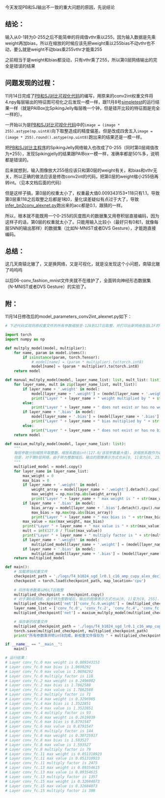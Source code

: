 今天发现PB和SJ输出不一致的重大问题的原因，先说结论

## 结论：

输入从0-1转为0-255之后不能简单的将阈值vthr乘以255，因为输入数据是先乘weight再加bias，所以在缩放的时候应该先把weight乘以255bias不动vthr也不动，要么就是weight不动bias乘255vthr才能乘255

之前相当于是weight和bias都没动，只有vthr乘了255，所以第0层网络输出的完全是错误的结果

## 问题发现的过程：

11月14日完成了[PB和SJ对比可视化代码](paibox_spikingjelly_compare_vis_alexnet.py)的编写，用原来的conv2int权重文件将4.npy每层输出的特征图可视化之后发现一模一样，跟11月8号[simpletest](paibox_spikingjelly_compare_simpletest.py)的运行结果一样（就是PAIBox比SpikingJelly每层晚一个钟，但是错开比较的特征图是完全一样的）。

一开始以为是[PB和SJ对比可视化代码](paibox_spikingjelly_compare_vis_alexnet.py)中的`image = (image * 255).astype(np.uint8)`向下取整造成的精度偏差。但是改成四舍五入`image = (image * 255).round().astype(np.uint8)`跑出来的结果还是一模一样。

把[PB和SJ对比主程序](paibox_spikingjelly_compare_main_alexnet.py)的SpikingJelly网络输入也改成了0-255（同时第0层阈值改为*255），发现Spikingjelly的结果跟PAIBox一模一样，准确率都是50%多，说明都是错误的。

后来就想到，输入图像放大255倍应该只和第0层的weight有关，和bias和vthr无关，所以正确的做法应该是修改conv2int的代码，把第0层的weight缩小255倍再转int。（见本文档后面的代码）

但是这样子搞，第0层的权重太小了，权重最大值0.009343153*118只有1.1，导致第0层乘118之后取整之后都是1和0，量化误差疑似有点过于大了，导致[infer_bn2conv_alexnet.py](infer_bn2conv_alexnet.py)跑出来的acc都是0.1，跟猜的一样。

所以，根本就不能既用一个0-255的灰度图片的数据集又用卷积层直接编码，因为这样子的话，第0层的权重就太小了。只能用输入比较小（最好只有0和1，就像每层SNN的输出那样）的数据集（比如N-MNIST或者DVS Gesture），才能跑直接编码。

## 总结：

这几天南辕北辙了，又是换网络，又是可视化，就是没发现这个小问题，南辕北辙了呜呜呜

以后06-conv_fashion_mnist文件夹就不在维护了，全面转向神经形态数据集（N-MNIST或者DVS Gesture）的实验了。

## 附：

11月14日修改后的model_parameters_conv2int_alexnet.py如下：
```python
# 下述代码实现将原权重文件的所有参数缩放至-128到127后取整，并打印出新网络各层LIF的Vthr值。原权重文件的参数以float32格式存储，新权重文件的参数以int32格式存储。

import torch
import numpy as np

def multply_model(model, multiplier):
    for name, param in model.items():
        if isinstance(param, torch.Tensor):
            # model[name] = (param * multiplier).to(torch.int8)
            model[name] = (param * multiplier).to(torch.int8)
    return model

def manual_multply_model(model, layer_name_list: list, mult_list: list):
    for layer_name, mult in zip(layer_name_list, mult_list):
        if layer_name + '.weight' in model:
            model[layer_name + '.weight'] = (model[layer_name + '.weight'] * mult).to(torch.int8)
            print("Layer " + layer_name + " weight multiplied by " + str(mult) + " and converted to int32.")
        else:
            print("Layer " + layer_name + " does not exist or has no weight.")
        if layer_name + '.bias' in model:
            model[layer_name + '.bias'] = (model[layer_name + '.bias'] * mult).to(torch.int8)
            print("Layer " + layer_name + " bias multiplied by " + str(mult) + " and converted to int32.")
        else:
            print("Layer " + layer_name + " does not exist or has no bias.")
    return model

def maxium_multply_model(model, layer_name_list: list):
    """
    每层参数分别缩放并取整数，缩放系数由int(127.0/该层参数最大值)，该缩放系数作为新网络各层LIF的Vthr参数
    但是，对于第0层网络，由于转为整数域后，输出的图像表示方式也从[0, 1]变为[0, 255]，因此第0层网络的weight要先自己除以255，再缩放并取整数（该功能被弃用，改为在主函数中实现）
    """
    multiplied_model = model.copy()
    for layer_name in layer_name_list:
        max_weight = 0
        max_bias = 0
        if layer_name + '.weight' in model:
            weight_array = model[layer_name + '.weight'].detach().cpu().numpy()
            max_weight = np.max(np.abs(weight_array))
            print("Layer " + layer_name + " max weight is " + str(max_weight))
        if layer_name + '.bias' in model:
            bias_array = model[layer_name + '.bias'].detach().cpu().numpy()
            max_bias = np.max(np.abs(bias_array))
            print("Layer " + layer_name + " max bias is " + str(max_bias))
        max_value = max(max_weight, max_bias)
        print("Layer " + layer_name + " max value is " + str(max_value))
        mult = int(127.0 / float(max_value))
        print("Layer " + layer_name + " multiply factor is " + str(mult))
        if layer_name + '.weight' in model:
            multiplied_model[layer_name + '.weight'] = (model[layer_name + '.weight'] * mult).to(torch.int8)
        if layer_name + '.bias' in model:
            multiplied_model[layer_name + '.bias'] = (model[layer_name + '.bias'] * mult).to(torch.int8)
    return multiplied_model

def main():
    # 加载原始权重文件
    checkpoint_path = './logs/T4_b1024_sgd_lr0.1_c16_amp_cupy_alex_dec1/checkpoint_max_bn2conv.pth'
    checkpoint = torch.load(checkpoint_path, map_location='cpu')
    
    # 将所有参数乘以MULT后取整
    multiplied_checkpoint = checkpoint.copy()
    # 对于第0层网络，由于转为整数域后，输出的图像表示方式也从[0, 1]变为[0, 255]，因此第0层网络的weight要先自己除以255，再缩放并取整数
    multiplied_checkpoint['net']['conv_fc.0.weight'] = (multiplied_checkpoint['net']['conv_fc.0.weight'] / 255.0).to(torch.float32)
    layer_name_list = ['conv_fc.0', 'conv_fc.2', 'conv_fc.4', 'conv_fc.6', 'conv_fc.8', 'conv_fc.11', 'conv_fc.13', 'conv_fc.15']
    multiplied_checkpoint['net'] = maxium_multply_model(multiplied_checkpoint['net'], layer_name_list)

    # 保存新的权重文件
    multiplied_checkpoint_path = './logs/T4_b1024_sgd_lr0.1_c16_amp_cupy_alex_dec1/checkpoint_max_conv2int.pth'
    torch.save(multiplied_checkpoint, multiplied_checkpoint_path)
    print("所有参数乘并转int8完成，新权重文件保存为 " + multiplied_checkpoint_path)

if __name__ == "__main__":
    main()

# 运行结果：
# Layer conv_fc.0 max weight is 0.009343153
# Layer conv_fc.0 max bias is 1.0698292
# Layer conv_fc.0 max value is 1.0698292
# Layer conv_fc.0 multiply factor is 118
# Layer conv_fc.2 max weight is 0.2496002
# Layer conv_fc.2 max bias is 1.7862588
# Layer conv_fc.2 max value is 1.7862588
# Layer conv_fc.2 multiply factor is 71
# Layer conv_fc.4 max weight is 0.3296965
# Layer conv_fc.4 max bias is 1.3522851
# Layer conv_fc.4 max value is 1.3522851
# Layer conv_fc.4 multiply factor is 93
# Layer conv_fc.6 max weight is 0.2619039
# Layer conv_fc.6 max bias is 0.8791547
# Layer conv_fc.6 max value is 0.8791547
# Layer conv_fc.6 multiply factor is 144
# Layer conv_fc.8 max weight is 0.30725917
# Layer conv_fc.8 max bias is 1.593527
# Layer conv_fc.8 max value is 1.593527
# Layer conv_fc.8 multiply factor is 79
# Layer conv_fc.11 max weight is 0.051310923
# Layer conv_fc.11 max value is 0.051310923
# Layer conv_fc.11 multiply factor is 2475
# Layer conv_fc.13 max weight is 0.09354615
# Layer conv_fc.13 max value is 0.09354615
# Layer conv_fc.13 multiply factor is 1357
# Layer conv_fc.15 max weight is 0.32684073
# Layer conv_fc.15 max value is 0.32684073
# Layer conv_fc.15 multiply factor is 388
```